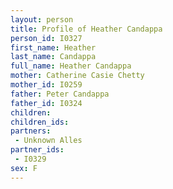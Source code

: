 ```yaml
---
layout: person
title: Profile of Heather Candappa
person_id: I0327
first_name: Heather
last_name: Candappa
full_name: Heather Candappa
mother: Catherine Casie Chetty
mother_id: I0259
father: Peter Candappa
father_id: I0324
children:
children_ids:
partners:
 - Unknown Alles
partner_ids:
 - I0329
sex: F
---
```


